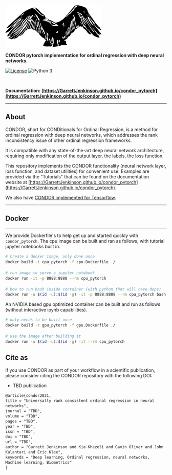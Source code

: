 
<img src="docs/img/condor.png" width=300>

**CONDOR pytorch implementation for ordinal regression with deep neural networks.**

[![License](https://img.shields.io/badge/license-MIT-blue.svg)](https://github.com/GarrettJenkinson/condor_pytorch/blob/master/LICENSE)
![Python 3](https://img.shields.io/badge/python-3-blue.svg)

<br>

**Documentation: [https://GarrettJenkinson.github.io/condor_pytorch](https://GarrettJenkinson.github.io/condor_pytorch)**

---

## About  

CONDOR, short for CONDitionals for Ordinal Regression, is a method for ordinal regression with deep neural networks, 
which addresses the rank inconsistency issue of other ordinal regression frameworks.

It is compatible with any state-of-the-art deep neural network architecture, requiring only modification of the output layer, the labels, the loss function.

This repository implements the CONDOR functionality (neural network layer, loss function, and dataset utilities) for convenient use. 
Examples are provided via the "Tutorials" that can be found on the documentation website at [https://GarrettJenkinson.github.io/condor_pytorch](https://GarrettJenkinson.github.io/condor_pytorch).

We also have [CONDOR implemented for Tensorflow](https://github.com/GarrettJenkinson/condor_tensorflow).

---

## Docker
---

We provide Dockerfile's to help get up and started quickly with `condor_pytorch`.
The cpu image can be built and ran as follows, with tutorial jupyter notebooks
built in.

```bash
# Create a docker image, only done once
docker build -t cpu_pytorch -f cpu.Dockerfile ./

# run image to serve a jupyter notebook
docker run -it -p 8888:8888 --rm cpu_pytorch

# how to run bash inside container (with python that will have deps)
docker run -u $(id -u):$(id -g) -it -p 8888:8888 --rm cpu_pytorch bash
```

An NVIDIA based gpu optimized container can be built and run 
as follows (without interactive ipynb capabilities).

```bash
# only needs to be built once
docker build -t gpu_pytorch -f gpu.Dockerfile ./

# use the image after building it
docker run -u $(id -u):$(id -g) -it --rm cpu_pytorch
```

## Cite as

If you use CONDOR as part of your workflow in a scientific publication, please consider citing the CONDOR repository with the following DOI:

- TBD publication

```
@article{condor2021,
title = "Universally rank consistent ordinal regression in neural networks",
journal = "TBD",
volume = "TBD",
pages = "TBD",
year = "TBD",
issn = "TBD",
doi = "TBD",
url = "TBD",
author = "Garrett Jenkinson and Kia Khezeli and Gavin Oliver and John Kalantari and Eric Klee",
keywords = "Deep learning, Ordinal regression, neural networks, Machine learning, Biometrics"
}
```

